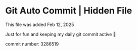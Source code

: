 # Git Auto Commit | Hidden File

This file was added Feb 12, 2025

Just for fun and keeping my daily git commit active 🤪

commit number: 3286519

